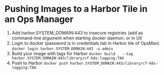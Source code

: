 # Pushing Images to a Harbor Tile in an Ops Manager

1. Add harbor.SYSTEM_DOMAIN:443 to insecure registries (add as command-line argument when starting docker daemon, or in UI)
1. Login to docker (password is in credentials tab in Harbor tile of OpsMan)
   `docker login harbor.SYSTEM_DOMAIN:443 -u admin`
1. Build your image with tags for Harbor
   `docker build . --tag harbor.SYSTEM_DOMAIN:443/library/cf-k8s-logging:TAG`
1. Push to Harbor
   `docker push harbor.SYSTEM_DOMAIN:443/library/cf-k8s-logging:TAG`


<!-- kubectl apply -f /
  --docker-server="harbor.poway.cf-app.com:443"  \
  --docker-username="admin" \
  --docker-password="MaMh6GctseFxAXJPTpIpqI0ll6Psym"  -->